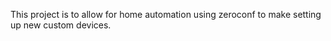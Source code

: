 This project is to allow for home automation using zeroconf to make setting up new custom devices.


